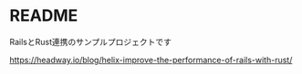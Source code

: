 # README

RailsとRust連携のサンプルプロジェクトです

https://headway.io/blog/helix-improve-the-performance-of-rails-with-rust/

